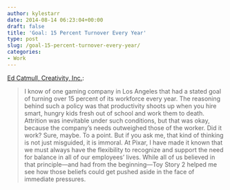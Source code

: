 ```yaml
---
author: kylestarr
date: 2014-08-14 06:23:04+00:00
draft: false
title: 'Goal: 15 Percent Turnover Every Year'
type: post
slug: /goal-15-percent-turnover-every-year/
categories:
- Work
---
```


[Ed Catmull, Creativity, Inc.](https://itunes.apple.com/WebObjects/MZStore.woa/wa/viewBook?id=733503589):

> I know of one gaming company in Los Angeles that had a stated goal of turning over 15 percent of its workforce every year. The reasoning behind such a policy was that productivity shoots up when you hire smart, hungry kids fresh out of school and work them to death. Attrition was inevitable under such conditions, but that was okay, because the company’s needs outweighed those of the worker. Did it work? Sure, maybe. To a point. But if you ask me, that kind of thinking is not just misguided, it is immoral. At Pixar, I have made it known that we must always have the flexibility to recognize and support the need for balance in all of our employees’ lives. While all of us believed in that principle—and had from the beginning—Toy Story 2 helped me see how those beliefs could get pushed aside in the face of immediate pressures.
